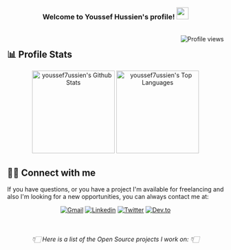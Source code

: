 <!-- Header -->
<h3 align="center">
  Welcome to Youssef Hussien's profile! <img src="https://media.giphy.com/media/hvRJCLFzcasrR4ia7z/giphy.gif" width="28">
</h3>
<!-- To create your Typing SVG: https://github.com/DenverCoder1/readme-typing-svg -->
<!-- <p align="center">
  <a href="https://github.com/youssef7ussien"><img src="https://readme-typing-svg.herokuapp.com?lines=Android+developer;Self-taught+UI%2FUX+Designer;Always+learning+new+things&font=Fira%20Code&color=FF5555&size=20&center=true&vCenter=true&height=41&width=440"></a>
</p> -->

<!-- To create your this counter: https://github.com/antonkomarev/github-profile-views-counter -->
<br> <img align="right" alt="Profile views" src="https://komarev.com/ghpvc/?username=youssef7ussien&style=flat-square&color=E94E4E&labelColor=121212">


## 📊 Profile Stats

<!-- To create your own card: https://github.com/anuraghazra/github-readme-stats -->
<p align="center">
  <a href="https://github.com/youssef7ussien?tab=repositories"><img alt="youssef7ussien's Github Stats" src="https://denvercoder1-github-readme-stats.vercel.app/api/?username=youssef7ussien&show_icons=true&include_all_commits=true&count_private=true&theme=dracula&hide_border=true&border_radius=10&bg_color=151515&text_color=F8F8F2&title_color=ff5555&icon_color=FFB86C" height="192px"/></a>
  <a href="https://github.com/youssef7ussien?tab=repositories"><img alt="youssef7ussien's Top Languages" src="https://github-readme-stats.vercel.app/api/top-langs/?username=youssef7ussien&langs_count=8&layout=compact&&theme=dracula&hide_border=true&border_radius=10&bg_color=151515&text_color=F8F8F2&title_color=ff5555&icon_color=FFB86C&hide=Jupyter%20Notebook" height="192px"/></a>
</p>



<!-- Footer-->
## 🙋‍♂️ Connect with me

If you have questions, or you have a project I'm available for freelancing and also I'm looking for a new opportunities,
you can always contact me at: <br>

<!-- Social icons section -->
<!-- To create your own card: <!-- To create your own icon-badges: https://github.com/DenverCoder1/custom-icon-badges -->
<p align="center">
  <a href="mailto:youssef7ussien@gmail.com"><img  alt="Gmail" title="Gmail" src="https://custom-icon-badges.herokuapp.com/badge/-Gmail-151515?logo=gmail&logoColor=ff5555&style=for-the-badge"/></a> 
  <a href="https://www.linkedin.com/in/youssef7ussien/"><img  alt="Linkedin" title="Linkedin" src="https://custom-icon-badges.herokuapp.com/badge/-Linkedin-151515?logo=linkedin&logoColor=ff5555&style=for-the-badge"/></a>
  <a href="https://twitter.com/youssef7ussien"><img alt="Twitter" title="Twitter" src="https://custom-icon-badges.herokuapp.com/badge/-Twitter-151515?logo=twitter&logoColor=ff5555&style=for-the-badge"/></a>
  <a href="https://dev.to/youssef7ussien"><img alt="Dev.to" title="Dev.to" src="https://custom-icon-badges.herokuapp.com/badge/-Dev.to-151515?logo=dev.to&logoColor=ff5555&style=for-the-badge"></a>
</p>

<br/>
<h6 align="center">👇🏻 Here is a list of the Open Source projects I work on: 👇🏻</h6>
